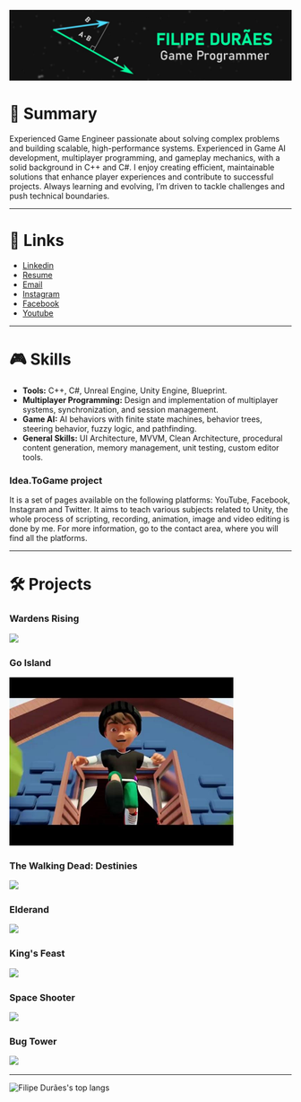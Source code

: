 [![Header](https://github.com/filipeduraes/filipeduraes/blob/main/images/FilipeDuraes_Header.jpeg "Header")](https://www.linkedin.com/in/filipeduraes/)

<h1> 👋 Summary </h1>
<p>Experienced Game Engineer passionate about solving complex problems and building scalable, high-performance systems. Experienced in Game AI development, multiplayer programming, and gameplay mechanics, with a solid background in C++ and C#. I enjoy creating efficient, maintainable solutions that enhance player experiences and contribute to successful projects. Always learning and evolving, I’m driven to tackle challenges and push technical boundaries.</p>

<hr>

<h1> 🔗 Links </h1>
<ul>
	<li><a href="https://linkedin.com/in/filipeduraes">Linkedin</a></li>
	<li><a href="https://drive.google.com/file/d/1k_sis3aYEnxi4GM7l30I-DrPyI5p1RkQ/view?usp=sharing">Resume</a></li>
	<li><a href="mailto:filipehdduraes@gmail.com">Email</a></li>
	<li><a href="https://www.instagram.com/idea.togame">Instagram</a></li>
    	<li><a href="https://facebook.com/idea.togame">Facebook</a></li>
    	<li><a href="https://www.youtube.com/channel/UCoLD9_rZpGvsr-7PoV0ynRw">Youtube</a></li>
</ul>

<hr>

<h1> 🎮 Skills </h1>
<ul>
	<li><b>Tools:</b> C++, C#, Unreal Engine, Unity Engine, Blueprint.</li>
	<li><b>Multiplayer Programming:</b> Design and implementation of multiplayer systems, synchronization, and session management.</li>
	<li><b>Game AI:</b> AI behaviors with finite state machines, behavior trees, steering behavior, fuzzy logic, and pathfinding.</li>
	<li><b>General Skills:</b> UI Architecture, MVVM, Clean Architecture, procedural content generation, memory management, unit testing, custom editor tools.</li>
</ul>

<h3> Idea.ToGame project </h3>
<p> It is a set of pages available on the following platforms: YouTube, Facebook, Instagram and Twitter. It aims to teach various subjects related to Unity, the whole process of scripting, recording, animation, image and video editing is done by me. For more information, go to the contact area, where you will find all the platforms.</p>

<hr>

<h1> 🛠️ Projects </h1>

<h3>Wardens Rising</h3>
<a href="https://store.steampowered.com/app/1055560/Wardens_Rising/"><img src="https://cdn.akamai.steamstatic.com/steam/apps/1055560/capsule_616x353.jpg?t=1714507953" height = "300"/></a>

<h3>Go Island</h3>
<a href="https://www.youtube.com/watch?v=ouvWhTyunKM"><img src="https://raw.githubusercontent.com/filipeduraes/filipeduraes/main/images/GoIsland_Preview.jpg" height = "300"/></a>

<h3>The Walking Dead: Destinies</h3>
<a href="https://www.twddestinies.com"><img src="https://assets.nintendo.com/image/upload/c_fill,w_1200/q_auto:best/f_auto/dpr_2.0/ncom/software/switch/70010000065762/7b6cb0dbda0f8d2173b65720d3520a93f75080a756ea7e7d4ad364afb11505f8" height = "300"/></a>

<h3>Elderand</h3>
<a href="https://store.steampowered.com/app/1413660/Elderand/"><img src="https://cdn1.epicgames.com/spt-assets/0e168f0bdd2d4ee79113ec5dead2ce72/elderand-r6ddk.jpg" height = "300"/></a>

<h3>King's Feast</h3>
<a href="https://drive.google.com/file/d/1h603x9aE8cpDxhTV6BQ6bw8gn522cpky/view?usp=sharing"><img src="https://drive.google.com/uc?export=view&id=1XcdGy-ifoRLFHzr8xkS0YerxeL4fn36u" height = "300"/></a>

<h3>Space Shooter</h3>
<a href="https://play.unity.com/mg/other/generic-space-shooter"><img src="https://play-static.unity.com/20230606/p/images/db6a88a8-97b2-4713-9f64-49b5c0654068_image_2023_06_06_021718560.png" height = "300"/></a>

<h3>Bug Tower</h3>
<a href="https://gamejolt.com/games/bugtower/574576"><img src="https://m.gjcdn.net/game-screenshot/700/5280269-rn2gyxtw-v4.webp" height = "300"/></a>

<hr>

<img src="https://github-readme-stats.vercel.app/api/top-langs/?username=filipeduraes&hide=Makefile&layout=compact&theme=dracula" height="150" alt="Filipe Durães's top langs" />
